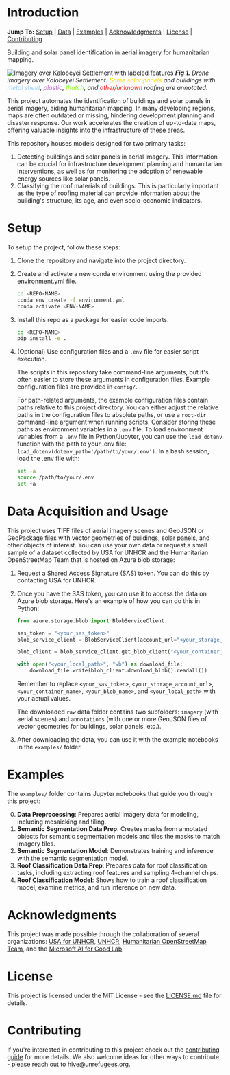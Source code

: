 # Introduction
**Jump To:** [Setup](#setup) | [Data](#data-acquisition-and-usage) | [Examples](#examples) | [Acknowledgments](#acknowledgments) | [License](#license) | [Contributing](#contributing)

Building and solar panel identification in aerial imagery for humanitarian mapping.

![Imagery over Kalobeyei Settlement with labeled features](assets/aerial-imagery-and-labels.png)
***Fig 1.** Drone imagery over Kalobeyei Settlement. <span style="color:gold;">Some solar panels</span> and buildings with <span style="color:lightskyblue;">metal sheet</span>, <span style="color:mediumorchid;">plastic</span>, <span style="color:lawngreen;">thatch</span>, and <span style="color:red;">other/unknown</span> roofing are annotated.*

This project automates the identification of buildings and solar panels in aerial imagery, aiding humanitarian mapping. In many developing regions, maps are often outdated or missing, hindering development planning and disaster response. Our work accelerates the creation of up-to-date maps, offering valuable insights into the infrastructure of these areas.

This repository houses models designed for two primary tasks:
1. Detecting buildings and solar panels in aerial imagery. This information can be crucial for infrastructure development planning and humanitarian interventions, as well as for monitoring the adoption of renewable energy sources like solar panels.
2. Classifying the roof materials of buildings. This is particularly important as the type of roofing material can provide information about the building's structure, its age, and even socio-economic indicators.

# Setup
To setup the project, follow these steps:
1. Clone the repository and navigate into the project directory.
2. Create and activate a new conda environment using the provided environment.yml file.
    ```bash
    cd <REPO-NAME>
    conda env create -f environment.yml
    conda activate <ENV-NAME>
    ```
3. Install this repo as a package for easier code imports.
    ```bash
    cd <REPO-NAME>
    pip install -e .
    ```
4. (Optional) Use configuration files and a `.env` file for easier script execution.

    The scripts in this repository take command-line arguments, but it's often easier to store these arguments in configuration files. Example configuration files are provided in `config/`.
    
    For path-related arguments, the example configuration files contain paths relative to this project directory. You can either adjust the relative paths in the configuration files to absolute paths, or use a `root-dir` command-line argument when running scripts. Consider storing these paths as environment variables in a `.env` file. To load environment variables from a `.env` file in Python/Jupyter, you can use the `load_dotenv` function with the path to your .env file: `load_dotenv(dotenv_path='/path/to/your/.env')`. In a bash session, load the .env file with:
    ```bash
    set -a
    source /path/to/your/.env
    set +a
    ```

# Data Acquisition and Usage

This project uses TIFF files of aerial imagery scenes and GeoJSON or GeoPackage files with vector geometries of buildings, solar panels, and other objects of interest. You can use your own data or request a small sample of a dataset collected by USA for UNHCR and the Humanitarian OpenStreetMap Team that is hosted on Azure blob storage:

1. Request a Shared Access Signature (SAS) token. You can do this by contacting USA for UNHCR.

2. Once you have the SAS token, you can use it to access the data on Azure blob storage. Here's an example of how you can do this in Python:

    ```python
    from azure.storage.blob import BlobServiceClient

    sas_token = "<your_sas_token>"
    blob_service_client = BlobServiceClient(account_url="<your_storage_account_url>", credential=sas_token)

    blob_client = blob_service_client.get_blob_client("<your_container_name>", "<your_blob_name>")

    with open("<your_local_path>", "wb") as download_file:
        download_file.write(blob_client.download_blob().readall())
    ```
    Remember to replace `<your_sas_token>`, `<your_storage_account_url>`, `<your_container_name>`, `<your_blob_name>`, and `<your_local_path>` with your actual values.

    The downloaded `raw` data folder contains two subfolders: `imagery` (with aerial scenes) and `annotations` (with one or more GeoJSON files of vector geometries for buildings, solar panels, etc.).

3. After downloading the data, you can use it with the example notebooks in the `examples/` folder.


# Examples
The `examples/` folder contains Jupyter notebooks that guide you through this project:

0. **Data Preprocessing**: Prepares aerial imagery data for modeling, including mosaicking and tiling.
1. **Semantic Segmentation Data Prep**: Creates masks from annotated objects for semantic segmentation models and tiles the masks to match imagery tiles.
2. **Semantic Segmentation Model**: Demonstrates training and inference with the semantic segmentation model.
3. **Roof Classification Data Prep**: Prepares data for roof classification tasks, including extracting roof features and sampling 4-channel chips.
4. **Roof Classification Model**: Shows how to train a roof classification model, examine metrics, and run inference on new data.

# Acknowledgments
This project was made possible through the collaboration of several organizations: [USA for UNHCR](https://www.unrefugees.org/), [UNHCR](https://www.unhcr.org/), [Humanitarian OpenStreetMap Team](https://www.hotosm.org/), and the [Microsoft AI for Good Lab](https://www.microsoft.com/en-us/research/group/ai-for-good-research-lab/).

# License

This project is licensed under the MIT License - see the [LICENSE.md](LICENSE.md) file for details.

# Contributing

If you're interested in contributing to this project check out the [contributing guide](CONTRIBUTING.md) for more details. We also welcome ideas for other ways to contribute - please reach out to hive@unrefugees.org.